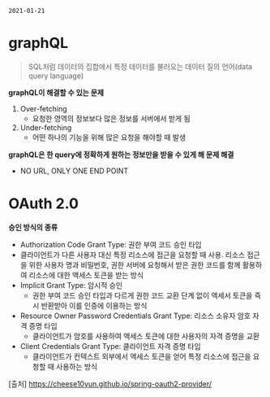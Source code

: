 `2021-01-21`

# graphQL

> SQL처럼 데이터의 집합에서 특정 데이터를 불러오는 데이터 질의 언어(data query language)

**graphQL이 해결할 수 있는 문제**

1. Over-fetching
   - 요청한 영역의 정보보다 많은 정보를 서버에서 받게 됨
2. Under-fetching
   - 어떤 하나의 기능을 위해 많은 요청을 해야할 때 발생

**graphQL은 한 query에 정확하게 원하는 정보만을 받을 수 있게 해 문제 해결**

 - NO URL, ONLY ONE END POINT

   

# OAuth 2.0

**승인 방식의 종류**

- Authorization Code Grant Type: 권한 부여 코드 승인 타입
- 클라이언트가 다른 사용자 대신 특정 리소스에 접근을 요청할 때 사용. 리소스 접근을 위한 사용자 명과 비밀번호, 권한 서버에 요청해서 받은 권한 코드를 함께 활용하여 리소스에 대한 액세스 토큰을 받는 방식
- Implicit Grant Type: 암시적 승인
  - 권한 부여 코드 승인 타입과 다르게 권한 코드 교환 단계 없이 액세서 토큰을 즉시 반환받아 이를 인증에 이용하는 방식
- Resource Owner Password Credentials Grant Type: 리소스 소유자 암호 자격 증명 타입
  - 클라이언트가 암호를 사용하여 액세스 토큰에 대한 사용자의 자격 증명을 교환
- Client Credentials Grant Type: 클라이언트 자격 증명 타입
  - 클라이언트가 컨텍스트 외부에서 액세스 토큰을 얻어 특정 리소스에 접근을 요청할 때 사용하는 방식



[출처] https://cheese10yun.github.io/spring-oauth2-provider/
